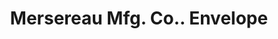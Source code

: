 ---
doi: 10.7916/D8T4556H
date_other: '1894'
date_other_textual: '1894'
form: printed ephemera
genre:
- Envelopes
name:
- Mersereau Mfg. Co.
object_in_context_url: https://biggert.cul.columbia.edu/items/view/ave_biggert_00860
subject_hierarchical_geographic:
- New York, New York, United States
subject_name:
- Mersereau Mfg. Co.
title: Mersereau Mfg. Co.. Envelope
sort_title: Mersereau Mfg. Co.. Envelope
call_number: ave_biggert_00860
coordinates:
- 40.69277777777778,-73.99027777777778
pid: ave_biggert_00860
identifiers: ave_biggert_00860
thumbnail: https://derivativo-1.library.columbia.edu/iiif/2/ldpd:345954/full/!256,256/0/native.jpg
permalink: /biggert/ave_biggert_00860/
layout: iiif-image-page
---
